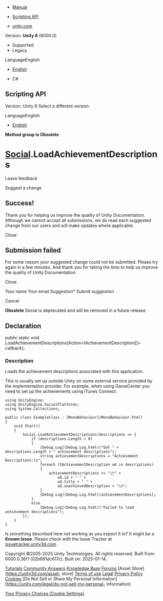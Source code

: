 [ ]()

  * [Manual](../Manual/index.html)
  * [Scripting API](../ScriptReference/index.html)

  * [unity.com](https://unity.com/)

Version: **Unity 6** (6000.0)

  * Supported
  * Legacy

LanguageEnglish

  * [English]()

  * C#

[ ](https://docs.unity3d.com)

## Scripting API

Version: Unity 6 Select a different version

LanguageEnglish

  * [English]()

**Method group is Obsolete**  

#  [Social](Social.html).LoadAchievementDescriptions

Leave feedback

Suggest a change

## Success!

Thank you for helping us improve the quality of Unity Documentation. Although
we cannot accept all submissions, we do read each suggested change from our
users and will make updates where applicable.

Close

## Submission failed

For some reason your suggested change could not be submitted. Please <a>try
again</a> in a few minutes. And thank you for taking the time to help us
improve the quality of Unity Documentation.

Close

Your name Your email Suggestion* Submit suggestion

Cancel

[ ]()

**Obsolete** Social is deprecated and will be removed in a future release.

## Declaration

public static void
LoadAchievementDescriptions(Action<IAchievementDescription[]> callback);

### Description

Loads the achievement descriptions associated with this application.

This is usually set up outside Unity on some external service provided by the
implementation provider. For example, when using GameCenter you need to set up
the achievements using iTunes Connect.

    
    
    using UnityEngine;
    using UnityEngine.SocialPlatforms;
    using System.Collections;  
      
    public class ExampleClass : [MonoBehaviour](MonoBehaviour.html)
    {
        void Start()
        {
            Social.LoadAchievementDescriptions(descriptions => {
                if (descriptions.Length > 0)
                {
                    [Debug.Log](Debug.Log.html)("Got " + descriptions.Length + " achievement descriptions");
                    string achievementDescriptions = "Achievement Descriptions:\n";
                    foreach (IAchievementDescription ad in descriptions)
                    {
                        achievementDescriptions += "\t" +
                            ad.id + " " +
                            ad.title + " " +
                            ad.unachievedDescription + "\n";
                    }
                    [Debug.Log](Debug.Log.html)(achievementDescriptions);
                }
                else
                    [Debug.Log](Debug.Log.html)("Failed to load achievement descriptions");
            });
        }
    }
    

Is something described here not working as you expect it to? It might be a
**Known Issue**. Please check with the Issue Tracker at
[issuetracker.unity3d.com](https://issuetracker.unity3d.com).

Copyright ©2005-2025 Unity Technologies. All rights reserved. Built from:
6000.0.36f1 (02b661dc617c). Built on: 2025-01-14.

[Tutorials](https://unity3d.com/learn) [Community
Answers](https://answers.unity3d.com) [Knowledge
Base](https://support.unity3d.com/hc/en-us)
[Forums](https://forum.unity3d.com) [Asset Store](https://unity3d.com/asset-
store) [Terms of use](https://docs.unity3d.com/Manual/TermsOfUse.html)
[Legal](https://unity.com/legal) [Privacy
Policy](https://unity.com/legal/privacy-policy)
[Cookies](https://unity.com/legal/cookie-policy) [Do Not Sell or Share My
Personal Information](https://unity.com/legal/do-not-sell-my-personal-
information)

[Your Privacy Choices (Cookie Settings)](javascript:void\(0\);)

